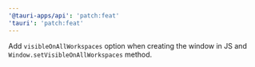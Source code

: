 ```yaml
---
'@tauri-apps/api': 'patch:feat'
'tauri': 'patch:feat'
---
```


Add `visibleOnAllWorkspaces` option when creating the window in JS and `Window.setVisibleOnAllWorkspaces` method.
